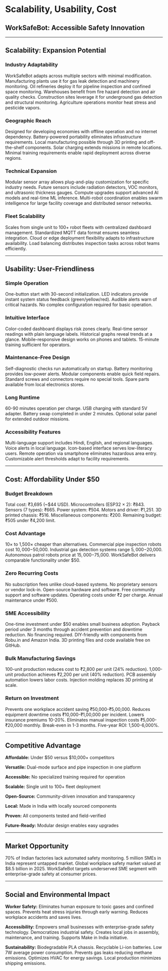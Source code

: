 # Scalability, Usability, Cost
## WorkSafeBot: Accessible Safety Innovation

---

## Scalability: Expansion Potential

### Industry Adaptability
WorkSafeBot adapts across multiple sectors with minimal modification. Manufacturing plants use it for gas leak detection and machinery monitoring. Oil refineries deploy it for pipeline inspection and confined space monitoring. Warehouses benefit from fire hazard detection and air quality checks. Construction sites leverage it for underground gas detection and structural monitoring. Agriculture operations monitor heat stress and pesticide vapors.

### Geographic Reach
Designed for developing economies with offline operation and no internet dependency. Battery-powered portability eliminates infrastructure requirements. Local manufacturing possible through 3D printing and off-the-shelf components. Solar charging extends missions in remote locations. Minimal training requirements enable rapid deployment across diverse regions.

### Technical Expansion
Modular sensor array allows plug-and-play customization for specific industry needs. Future sensors include radiation detectors, VOC monitors, and ultrasonic thickness gauges. Compute upgrades support advanced AI models and real-time ML inference. Multi-robot coordination enables swarm intelligence for large facility coverage and distributed sensor networks.

### Fleet Scalability
Scales from single unit to 100+ robot fleets with centralized dashboard management. Standardized MQTT data format ensures seamless integration. Cloud or edge deployment flexibility adapts to infrastructure availability. Load balancing distributes inspection tasks across robot teams efficiently.

---

## Usability: User-Friendliness

### Simple Operation
One-button start with 30-second initialization. LED indicators provide instant system status feedback (green/yellow/red). Audible alerts warn of critical hazards. No complex configuration required for basic operation.

### Intuitive Interface
Color-coded dashboard displays risk zones clearly. Real-time sensor readings with plain language labels. Historical graphs reveal trends at a glance. Mobile-responsive design works on phones and tablets. 15-minute training sufficient for operators.

### Maintenance-Free Design
Self-diagnostic checks run automatically on startup. Battery monitoring provides low-power alerts. Modular components enable quick field repairs. Standard screws and connectors require no special tools. Spare parts available from local electronics stores.

### Long Runtime
60-90 minutes operation per charge. USB charging with standard 5V adapter. Battery swap completed in under 2 minutes. Optional solar panel for extended outdoor missions.

### Accessibility Features
Multi-language support includes Hindi, English, and regional languages. Voice alerts in local language. Icon-based interface serves low-literacy users. Remote operation via smartphone eliminates hazardous area entry. Customizable alert thresholds adapt to facility requirements.

---

## Cost: Affordability Under $50

### Budget Breakdown
Total cost: ₹3,695 (~$44 USD). Microcontrollers (ESP32 × 2): ₹843. Sensors (7 types): ₹665. Power system: ₹504. Motors and driver: ₹1,251. 3D printed chassis: ₹516. Miscellaneous components: ₹200. Remaining budget: ₹505 under ₹4,200 limit.

### Cost Advantage
10× to 1,500× cheaper than alternatives. Commercial pipe inspection robots cost $10,000-$50,000. Industrial gas detection systems range $5,000-$20,000. Autonomous patrol robots price at $15,000-$75,000. WorkSafeBot delivers comparable functionality under $50.

### Zero Recurring Costs
No subscription fees unlike cloud-based systems. No proprietary sensors or vendor lock-in. Open-source hardware and software. Free community support and software updates. Operating costs under ₹2 per charge. Annual maintenance under ₹500.

### SME Accessibility
One-time investment under $50 enables small business adoption. Payback period under 3 months through accident prevention and downtime reduction. No financing required. DIY-friendly with components from Robu.in and Amazon India. 3D printing files and code available free on GitHub.

### Bulk Manufacturing Savings
100-unit production reduces cost to ₹2,800 per unit (24% reduction). 1,000-unit production achieves ₹2,200 per unit (40% reduction). PCB assembly automation lowers labor costs. Injection molding replaces 3D printing at scale.

### Return on Investment
Prevents one workplace accident saving ₹50,000-₹5,00,000. Reduces equipment downtime costs ₹10,000-₹1,00,000 per incident. Lowers insurance premiums 10-20%. Eliminates manual inspection costs ₹5,000-₹20,000 monthly. Break-even in 1-3 months. Five-year ROI: 1,500-6,000%.

---

## Competitive Advantage

**Affordable:** Under $50 versus $10,000+ competitors

**Versatile:** Dual-mode surface and pipe inspection in one platform

**Accessible:** No specialized training required for operation

**Scalable:** Single unit to 100+ fleet deployment

**Open-Source:** Community-driven innovation and transparency

**Local:** Made in India with locally sourced components

**Proven:** All components tested and field-verified

**Future-Ready:** Modular design enables easy upgrades

---

## Market Opportunity

70% of Indian factories lack automated safety monitoring. 5 million SMEs in India represent untapped market. Global workplace safety market valued at $8.5 billion in 2025. WorkSafeBot targets underserved SME segment with enterprise-grade safety at consumer prices.

---

## Social and Environmental Impact

**Worker Safety:** Eliminates human exposure to toxic gases and confined spaces. Prevents heat stress injuries through early warning. Reduces workplace accidents and saves lives.

**Accessibility:** Empowers small businesses with enterprise-grade safety technology. Democratizes industrial safety. Creates local jobs in assembly, maintenance, and training. Supports Make in India initiative.

**Sustainability:** Biodegradable PLA chassis. Recyclable Li-ion batteries. Low 7W average power consumption. Prevents gas leaks reducing methane emissions. Optimizes HVAC for energy savings. Local production minimizes shipping emissions.
